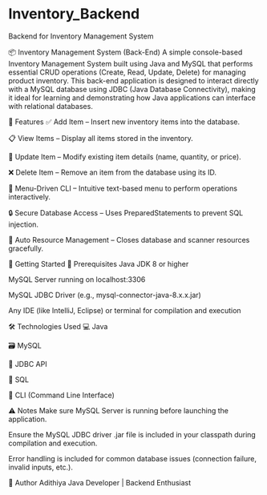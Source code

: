 # Inventory_Backend
Backend for Inventory Management System

📦 Inventory Management System (Back-End)
A simple console-based Inventory Management System built using Java and MySQL that performs essential CRUD operations (Create, Read, Update, Delete) for managing product inventory. This back-end application is designed to interact directly with a MySQL database using JDBC (Java Database Connectivity), making it ideal for learning and demonstrating how Java applications can interface with relational databases.

🔧 Features
✅ Add Item – Insert new inventory items into the database.

📋 View Items – Display all items stored in the inventory.

🔁 Update Item – Modify existing item details (name, quantity, or price).

❌ Delete Item – Remove an item from the database using its ID.

🧩 Menu-Driven CLI – Intuitive text-based menu to perform operations interactively.

🔒 Secure Database Access – Uses PreparedStatements to prevent SQL injection.

📎 Auto Resource Management – Closes database and scanner resources gracefully.

🚀 Getting Started
📁 Prerequisites
Java JDK 8 or higher

MySQL Server running on localhost:3306

MySQL JDBC Driver (e.g., mysql-connector-java-8.x.x.jar)

Any IDE (like IntelliJ, Eclipse) or terminal for compilation and execution

🛠️ Technologies Used
💻 Java

🗃️ MySQL

🔗 JDBC API

🧪 SQL

📜 CLI (Command Line Interface)

⚠️ Notes
Make sure MySQL Server is running before launching the application.

Ensure the MySQL JDBC driver .jar file is included in your classpath during compilation and execution.

Error handling is included for common database issues (connection failure, invalid inputs, etc.).

👤 Author
Adithiya
Java Developer | Backend Enthusiast
